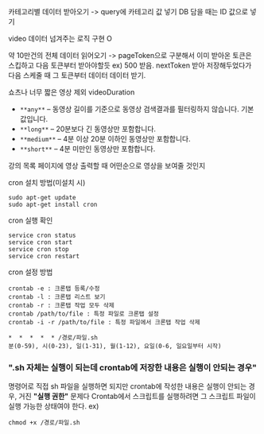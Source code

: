 카테고리별 데이터 받아오기
-> query에 카테고리 값 넣기
DB 담을 때는 ID 값으로 넣기

video 데이터 넘겨주는 로직 구현 O

약 10만건의 전체 데이터 읽어오기
-> pageToken으로 구분해서 이미 받아온 토큰은 스킵하고 다음 토큰부터 받아야할듯
ex) 500 받음. nextToken 받아 저장해두었다가 다음 스케줄 때 그 토큰부터 데이터 데이터 받기.

쇼츠나 너무 짧은 영상 제외
videoDuration
- `**any**` – 동영상 길이를 기준으로 동영상 검색결과를 필터링하지 않습니다. 기본값입니다.
- `**long**` – 20분보다 긴 동영상만 포함합니다.
- `**medium**` – 4분 이상 20분 이하인 동영상만 포함합니다.
- `**short**` – 4분 미만인 동영상만 포함합니다.

강의 목록 페이지에 영상 출력할 때 어떤순으로 영상을 보여줄 것인지


cron 설치 방법(미설치 시)
```
sudo apt-get update
sudo apt-get install cron
```

cron 실행 확인
```
service cron status
service cron start
service cron stop
service cron restart
```

cron 설정 방법
```
crontab -e : 크론탭 등록/수정
crontab -l : 크론탭 리스트 보기
crontab -r : 크론탭 작업 모두 삭제
crontab /path/to/file : 특정 파일로 크론탭 설정
crontab -i -r /path/to/file : 특정 파일에서 크론탭 작업 삭제
```
```
*  *  *  *  * /경로/파일.sh
분(0-59), 시(0-23), 일(1-31), 월(1-12), 요일(0-6, 일요일부터 시작)
```

### ".sh 자체는 실행이 되는데 crontab에 저장한 내용은 실행이 안되는 경우"
명령어로 직접 sh 파일을 실행하면 되지만 crontab에 작성한 내용은 실행이 안되는 경우, 거진 **"실행 권한"** 문제다
Crontab에서 스크립트를 실행하려면 그 스크립트 파일이 실행 가능한 상태여야 한다.
ex) 
```
chmod +x /경로/파일.sh
```



